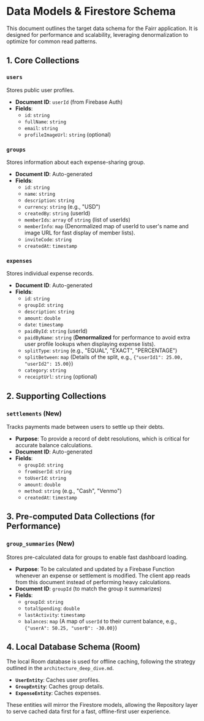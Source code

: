 # Data Models & Firestore Schema

This document outlines the target data schema for the Fairr application. It is designed for performance and scalability, leveraging denormalization to optimize for common read patterns.

## 1. Core Collections

### `users`
Stores public user profiles.
- **Document ID**: `userId` (from Firebase Auth)
- **Fields**:
  - `id`: `string`
  - `fullName`: `string`
  - `email`: `string`
  - `profileImageUrl`: `string` (optional)

### `groups`
Stores information about each expense-sharing group.
- **Document ID**: Auto-generated
- **Fields**:
  - `id`: `string`
  - `name`: `string`
  - `description`: `string`
  - `currency`: `string` (e.g., "USD")
  - `createdBy`: `string` (userId)
  - `memberIds`: `array` of `string` (list of userIds)
  - `memberInfo`: `map` (Denormalized map of userId to user's name and image URL for fast display of member lists).
  - `inviteCode`: `string`
  - `createdAt`: `timestamp`

### `expenses`
Stores individual expense records.
- **Document ID**: Auto-generated
- **Fields**:
  - `id`: `string`
  - `groupId`: `string`
  - `description`: `string`
  - `amount`: `double`
  - `date`: `timestamp`
  - `paidById`: `string` (userId)
  - `paidByName`: `string` (**Denormalized** for performance to avoid extra user profile lookups when displaying expense lists).
  - `splitType`: `string` (e.g., "EQUAL", "EXACT", "PERCENTAGE")
  - `splitBetween`: `map` (Details of the split, e.g., `{"userId1": 25.00, "userId2": 15.00}`)
  - `category`: `string`
  - `receiptUrl`: `string` (optional)

## 2. Supporting Collections

### `settlements` (New)
Tracks payments made between users to settle up their debts.
- **Purpose**: To provide a record of debt resolutions, which is critical for accurate balance calculations.
- **Document ID**: Auto-generated
- **Fields**:
  - `groupId`: `string`
  - `fromUserId`: `string`
  - `toUserId`: `string`
  - `amount`: `double`
  - `method`: `string` (e.g., "Cash", "Venmo")
  - `createdAt`: `timestamp`

## 3. Pre-computed Data Collections (for Performance)

### `group_summaries` (New)
Stores pre-calculated data for groups to enable fast dashboard loading.
- **Purpose**: To be calculated and updated by a Firebase Function whenever an expense or settlement is modified. The client app reads from this document instead of performing heavy calculations.
- **Document ID**: `groupId` (to match the group it summarizes)
- **Fields**:
  - `groupId`: `string`
  - `totalSpending`: `double`
  - `lastActivity`: `timestamp`
  - `balances`: `map` (A map of `userId` to their current balance, e.g., `{"userA": 50.25, "userB": -30.00}`)

## 4. Local Database Schema (Room)

The local Room database is used for offline caching, following the strategy outlined in the `architecture_deep_dive.md`.

- **`UserEntity`**: Caches user profiles.
- **`GroupEntity`**: Caches group details.
- **`ExpenseEntity`**: Caches expenses.

These entities will mirror the Firestore models, allowing the Repository layer to serve cached data first for a fast, offline-first user experience.
